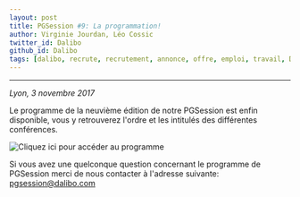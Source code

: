 ```yaml
---
layout: post
title: PGSession #9: La programmation!
author: Virginie Jourdan, Léo Cossic
twitter_id: Dalibo
github_id: Dalibo
tags: [dalibo, recrute, recrutement, annonce, offre, emploi, travail, DBA, base de données, PostgreSQL]
---
```


---
*Lyon, 3 novembre 2017*

Le programme de la neuvième édition de notre PGSession est enfin disponible, vous y retrouverez l'ordre et les intitulés des différentes conférences.

<!--MORE-->


![Cliquez ici pour accéder au programme](https://github.com/dalibo/blog/blob/gh-pages/Programme-PGSession9-1.png?raw=true)

Si vous avez une quelconque question concernant le programme de PGSession merci de nous contacter à l'adresse suivante: [pgsession@dalibo.com](mailto:pgsession@dalibo.com)
